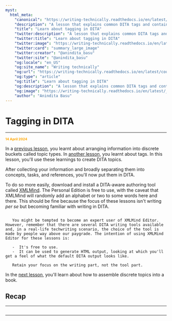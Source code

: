 ```yaml
---
myst:
  html_meta:
    "canonical": "https://writing-technically.readthedocs.io/en/latest/courses-dita-authoring-topics.html"
    "description": "A lesson that explains common DITA tags and contains some exercises"
    "title": "Learn about tagging in DITA"
    "twitter:description": "A lesson that explains common DITA tags and contains some exercises"
    "twitter:title": "Learn about tagging in DITA"
    "twitter:image": "https://writing-technically.readthedocs.io/en/latest/_static/wordcloud.jpg"
    "twitter:card": "summary_large_image"
    "twitter:creator": "@anindita_basu"
    "twitter:site": "@anindita_basu"
    "og:locale": "en_US"
    "og:site_name": "Writing technically"
    "og:url": "https://writing-technically.readthedocs.io/en/latest/courses-dita-authoring-topics.html"
    "og:type": "article"
    "og:title": "Learn about tagging in DITA"
    "og:description": "A lesson that explains common DITA tags and contains some exercises"
    "og:image": "https://writing-technically.readthedocs.io/en/latest/_static/wordcloud.jpg"
    "author": "Anindita Basu"
---
```


# Tagging in DITA

<hr/>
<p style="font-weight:bold;font-size:75%;color:orange">14 April 2024</p>

In a [previous lesson](courses-dita-authoring-infotype.md), you learnt about arranging information into discrete buckets called topic types. In [another lesson](courses-dita-authoring-tags.md), you learnt about tags. In this lesson, you'll use these learnings to create DITA topics.

After collecting your information and broadly separating them into concepts, tasks, and references, you'll now put them in DITA.

To do so more easily, download and install a DITA-aware authoring tool called [XMLMind](https://www.xmlmind.com/xmleditor/download.shtml). The Personal Edition is free to use, with the caveat that XMLMind will randomly add an alphabet or two to some words here and there. This should be fine because the focus of these lessons isn't writing _per se_ but becoming familiar with writing in DITA.

```{admonition} Focus is on DITA, not the tool

   You might be tempted to become an expert user of XMLMind Editor. However, remember that there are several DITA writing tools available and, in a real-life techwriting scenario, the choice of the tool is made by people way above our paygrade. The intention of using XMLMind Editor for these lessons is:
   
   -  It's free to use.
   -  It can be used to generate HTML output, looking at which you'll get a feel of what the default DITA output looks like.
   
   Retain your focus on the writing part, not the tool part.

```

In the [next lesson](xxx.md), you'll learn about how to assemble discrete topics into a book.

##  Recap



<hr/>

```{include} courses-dita-authoring-toc.md
```
   
<hr/>
